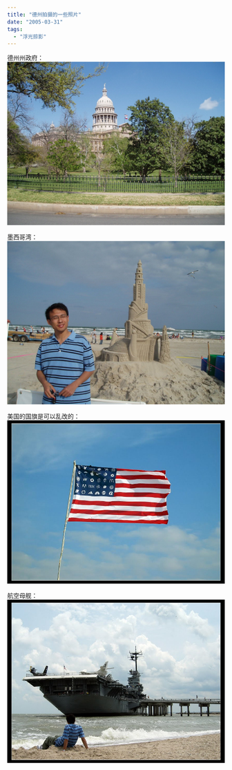 ```yaml
---
title: "德州拍摄的一些照片"
date: "2005-03-31"
tags: 
  - "浮光掠影"
---
```


德州州政府：
![](g.jpg)

墨西哥湾：
![](4160255.jpg)

美国的国旗是可以乱改的：
![](IMG_6026.jpg)

航空母舰：
![](IMG_6109.jpg)
